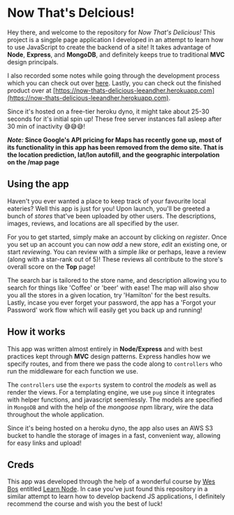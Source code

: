 # Now That's Delcious!

Hey there, and welcome to the repository for _Now That's Delicious!_ This project is a singple page application I developed in an attempt to learn how to use JavaScript to create the backend of a site! It takes advantage of **Node**, **Express**, and **MongoDB**, and definitely keeps true to traditional **MVC** design principals. 

I also recorded some notes while going through the development process which you can check out over [here](https://github.com/leeandher/programming-notes). Lastly, you can check out the finished product over at [https://now-thats-delicious-leeandher.herokuapp.com](https://now-thats-delicious-leeandher.herokuapp.com).

Since it's hosted on a free-tier heroku dyno, it might take about 25-30 seconds for it's initial spin up! These free server instances fall asleep after 30 min of inactivity 😅😅😅!

**_Note:_ Since Google's API pricing for Maps has recently gone up, most of its functionality in this app has been removed from the demo site. That is the location prediction, lat/lon autofill, and the geographic interpolation on the /map page**

## Using the app

Haven't you ever wanted a place to keep track of your favourite local eateries? Well this app is just for you! Upon launch, you'll be greeted a bunch of _stores_ that've been uploaded by other users. The descriptions, images, reviews, and locations are all specified by the user.

For you to get started, simply make an account by clicking on _register_. Once you set up an account you can now _add_ a new store, _edit_ an existing one, or start _reviewing_. You can review with a simple _like_ or perhaps, leave a review (along with a star-rank out of 5)! These reviews all contribute to the store's overall score on the **Top** page!

The search bar is tailored to the store name, and description allowing you to search for things like 'Coffee' or 'beer' with ease! The map will also show you all the stores in a given location, try 'Hamilton' for the best results. Lastly, incase you ever forget your password, the app has a 'Forgot your Password' work flow which will easily get you back up and running!

## How it works

This app was written almost entirely in **Node/Express** and with best practices kept through **MVC** design patterns. Express handles how we specify routes, and from there we pass the code along to `controllers` who run the middleware for each function we use.

The `controllers` use the `exports` system to control the _models_ as well as render the views. For a templating engine, we use `pug` since it integrates with helper functions, and javascript seemlessly. The models are specified in `MongoDB` and with the help of the _mongoose_ npm library, wire the data throughout the whole application.

Since it's being hosted on a heroku dyno, the app also uses an AWS S3 bucket to handle the storage of images in a fast, convenient way, allowing for easy links and upload!

## Creds

This app was developed through the help of a wonderful course by [Wes Bos](https://wesbos.com) entitled [Learn Node](learnnode.com). In case you've just found this repository in a similar attempt to learn how to develop backend JS applications, I definitely recommend the course and wish you the best of luck!

